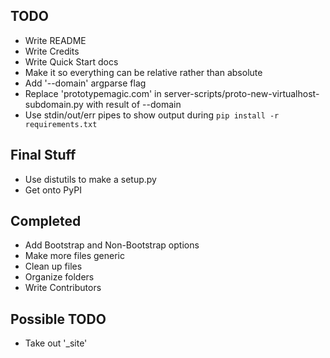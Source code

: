 ## TODO
- Write README
- Write Credits
- Write Quick Start docs
- Make it so everything can be relative rather than absolute
- Add '--domain' argparse flag
- Replace 'prototypemagic.com' in server-scripts/proto-new-virtualhost-subdomain.py with result of --domain
- Use stdin/out/err pipes to show output during `pip install -r requirements.txt`

## Final Stuff
- Use distutils to make a setup.py
- Get onto PyPI

## Completed
- Add Bootstrap and Non-Bootstrap options
- Make more files generic
- Clean up files
- Organize folders
- Write Contributors

## Possible TODO
- Take out '_site'

